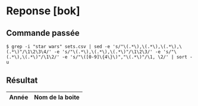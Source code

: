 # Reponse [bok]

## Commande passée

    $ grep -i "star wars" sets.csv | sed -e 's/"\(.*\),\(.*\),\(.*\),\(.*\)"/\1\2\3\4/' -e 's/"\(.*\),\(.*\),\(.*\)"/\1\2\3/' -e 's/"\(.*\),\(.*\)"/\1\2/' -e 's/"\([0-9]\{4\}\)","\(.*\)"/\1, \2/' | sort -u

## Résultat

| Année | Nom de la boite |
| ----- | --------------- |
